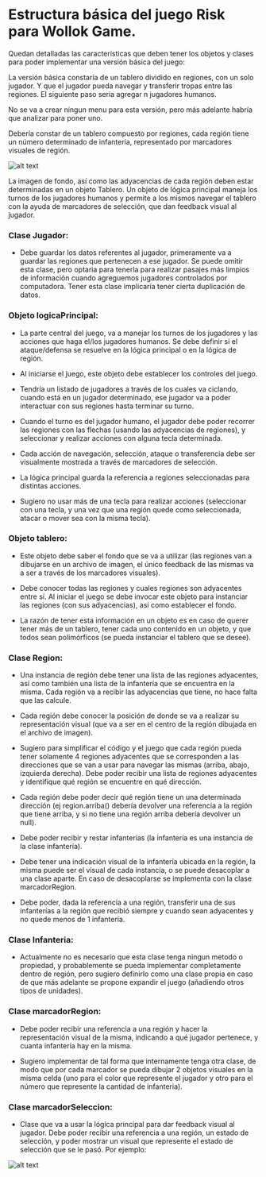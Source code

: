 # Estructura básica del juego Risk para Wollok Game.

Quedan detalladas las características que deben tener los objetos y clases para poder implementar una versión básica del juego:

La versión básica constaría de un tablero dividido en regiones, con un solo jugador. Y que el jugador pueda navegar y transferir tropas entre las regiones. El siguiente paso seria agregar n jugadores humanos.

No se va a crear ningun menu para esta versión, pero más adelante habría que analizar para poner uno.

Debería constar de un tablero compuesto por regiones, cada región tiene un número determinado de infantería, representado por marcadores visuales de región. 

![alt text](https://i.imgur.com/MQXQAVV.png "Ejemplo tablero")

La imagen de fondo, así como las adyacencias de cada región deben estar determinadas en un objeto Tablero.
Un objeto de lógica principal maneja los turnos de los jugadores humanos y permite a los mismos navegar el tablero con la ayuda de marcadores de selección, que dan feedback visual al jugador.

### Clase Jugador:
- Debe guardar los datos referentes al jugador, primeramente va a guardar las regiones que pertenecen a ese jugador. Se puede omitir esta clase, pero optaria para tenerla para realizar pasajes más limpios de información cuando agreguemos jugadores controlados por computadora. Tener esta clase implicaría tener cierta duplicación de datos.

### Objeto logicaPrincipal:
- La parte central del juego, va a manejar los turnos de los jugadores y las acciones que haga el/los jugadores humanos. Se debe definir si el ataque/defensa se resuelve en la lógica principal o en la lógica de región. 

- Al iniciarse el juego, este objeto debe establecer los controles del juego.

- Tendría un listado de jugadores a través de los cuales va ciclando, cuando está en un jugador determinado, ese jugador va a poder interactuar con sus regiones hasta terminar su turno.

- Cuando el turno es del jugador humano, el jugador debe poder recorrer las regiones con las flechas (usando las adyacencias de regiones), y seleccionar y realizar acciones con alguna tecla determinada. 

- Cada acción de navegación, selección, ataque o transferencia debe ser visualmente mostrada a través de marcadores de selección.

- La lógica principal guarda la referencia a regiones seleccionadas para distintas acciones.

- Sugiero no usar más de una tecla para realizar acciones (seleccionar con una tecla, y una vez que una región quede como seleccionada, atacar o mover sea con la misma tecla).

### Objeto tablero:
- Este objeto debe saber el fondo que se va a utilizar (las regiones van a dibujarse en un archivo de imagen, el único feedback de las mismas va a ser a través de los marcadores visuales).

- Debe conocer todas las regiones y cuales regiones son adyacentes entre sí. Al iniciar el juego se debe invocar este objeto para instanciar las regiones (con sus adyacencias), así como establecer el fondo.

- La razón de tener esta información en un objeto es en caso de querer tener más de un tablero, tener cada uno contenido en un objeto, y que todos sean polimórficos (se pueda instanciar el tablero que se desee).

### Clase Region:
- Una instancia de región debe tener una lista de las regiones adyacentes, así como también una lista de la infantería que se encuentra en la misma. Cada región va a recibir las adyacencias que tiene, no hace falta que las calcule.

- Cada región debe conocer la posición de donde se va a realizar su representación visual (que va a ser en el centro de la región dibujada en el archivo de imagen).

- Sugiero para simplificar el código y el juego que cada región pueda tener solamente 4 regiones adyacentes que se corresponden a las direcciones que se van a usar para navegar las mismas (arriba, abajo, izquierda derecha). Debe poder recibir una lista de regiones adyacentes y identifique qué región se encuentre en qué dirección.

- Cada región debe poder decir qué región tiene un una determinada dirección (ej region.arriba() debería devolver una referencia a la región que tiene arriba, y si no tiene una región arriba debería devolver un null).

- Debe poder recibir y restar infanterías (la infantería es una instancia de la clase infantería).

- Debe tener una indicación visual de la infantería ubicada en la región, la misma puede ser el visual de cada instancia, o se puede desacoplar a una clase aparte. En caso de desacoplarse se implementa con la clase marcadorRegion.

- Debe poder, dada la referencia a una región, transferir una de sus infanterías a la región que recibió siempre y cuando sean adyacentes y no quede menos de 1 infantería.

### Clase Infanteria:
- Actualmente no es necesario que esta clase tenga ningun metodo o propiedad, y probablemente se pueda implementar completamente dentro de región, pero sugiero definirlo como una clase propia en caso de que más adelante se propone expandir el juego (añadiendo otros tipos de unidades).

### Clase marcadorRegion:
- Debe poder recibir una referencia a una región y hacer la representación visual de la misma, indicando a qué jugador pertenece, y cuanta infantería hay en la misma.

- Sugiero implementar de tal forma que internamente tenga otra clase, de modo que por cada marcador se pueda dibujar 2 objetos visuales en la misma celda (uno para el color que represente el jugador y otro para el número que represente la cantidad de infanteria).

### Clase marcadorSeleccion:
- Clase que va a usar la lógica principal para dar feedback visual al jugador. Debe poder recibir una referencia a una región, un estado de selección, y poder mostrar un visual que represente el estado de selección que se le pasó. Por ejemplo: 

![alt text](https://i.imgur.com/jiSqL8O.png "Marcadores de seleccion")
	

